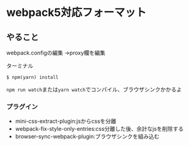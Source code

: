 # webpack5対応フォーマット

## やること
webpack.configの編集
→proxy欄を編集

ターミナル
```
$ npm(yarn) install
```

`npm run watch`または`yarn watch`でコンパイル、ブラウザシンクかかるよ

### プラグイン
- mini-css-extract-plugin:jsからcssを分離
- webpack-fix-style-only-entries:css分離した後、余計なjsを削除する
- browser-sync-webpack-plugin:ブラウザシンクを組み込む
